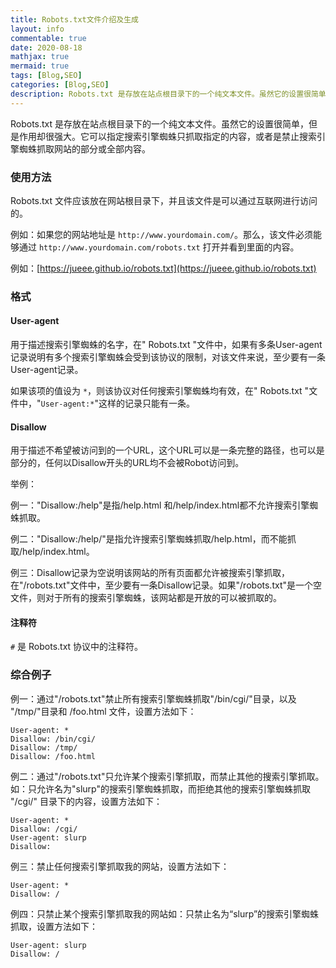 ```yaml
---
title: Robots.txt文件介绍及生成
layout: info
commentable: true
date: 2020-08-18
mathjax: true
mermaid: true
tags: [Blog,SEO]
categories: [Blog,SEO]
description: Robots.txt 是存放在站点根目录下的一个纯文本文件。虽然它的设置很简单，但是作用却很强大。它可以指定搜索引擎蜘蛛只抓取指定的内容，或者是禁止搜索引擎蜘蛛抓取网站的部分或全部内容。
---
```


Robots.txt 是存放在站点根目录下的一个纯文本文件。虽然它的设置很简单，但是作用却很强大。它可以指定搜索引擎蜘蛛只抓取指定的内容，或者是禁止搜索引擎蜘蛛抓取网站的部分或全部内容。

### 使用方法

Robots.txt 文件应该放在网站根目录下，并且该文件是可以通过互联网进行访问的。

例如：如果您的网站地址是 `http://www.yourdomain.com/`。那么，该文件必须能够通过 `http://www.yourdomain.com/robots.txt` 打开并看到里面的内容。

例如：[https://jueee.github.io/robots.txt](https://jueee.github.io/robots.txt)

### 格式

#### User-agent

用于描述搜索引擎蜘蛛的名字，在" Robots.txt "文件中，如果有多条User-agent记录说明有多个搜索引擎蜘蛛会受到该协议的限制，对该文件来说，至少要有一条User-agent记录。

如果该项的值设为 `*`，则该协议对任何搜索引擎蜘蛛均有效，在" Robots.txt "文件中，"`User-agent:*`"这样的记录只能有一条。

#### Disallow

用于描述不希望被访问到的一个URL，这个URL可以是一条完整的路径，也可以是部分的，任何以Disallow开头的URL均不会被Robot访问到。

举例：

例一："Disallow:/help"是指/help.html 和/help/index.html都不允许搜索引擎蜘蛛抓取。

例二："Disallow:/help/"是指允许搜索引擎蜘蛛抓取/help.html，而不能抓取/help/index.html。

例三：Disallow记录为空说明该网站的所有页面都允许被搜索引擎抓取，在"/robots.txt"文件中，至少要有一条Disallow记录。如果"/robots.txt"是一个空文件，则对于所有的搜索引擎蜘蛛，该网站都是开放的可以被抓取的。

#### 注释符

`#` 是 Robots.txt 协议中的注释符。

### 综合例子 

例一：通过"/robots.txt"禁止所有搜索引擎蜘蛛抓取"/bin/cgi/"目录，以及 "/tmp/"目录和 /foo.html 文件，设置方法如下：

```
User-agent: *
Disallow: /bin/cgi/
Disallow: /tmp/
Disallow: /foo.html
```

例二：通过"/robots.txt"只允许某个搜索引擎抓取，而禁止其他的搜索引擎抓取。如：只允许名为"slurp"的搜索引擎蜘蛛抓取，而拒绝其他的搜索引擎蜘蛛抓取 "/cgi/" 目录下的内容，设置方法如下：

```
User-agent: *
Disallow: /cgi/
User-agent: slurp
Disallow:
```

例三：禁止任何搜索引擎抓取我的网站，设置方法如下：

```
User-agent: *
Disallow: /
```

例四：只禁止某个搜索引擎抓取我的网站如：只禁止名为“slurp”的搜索引擎蜘蛛抓取，设置方法如下：

```
User-agent: slurp
Disallow: /
```

